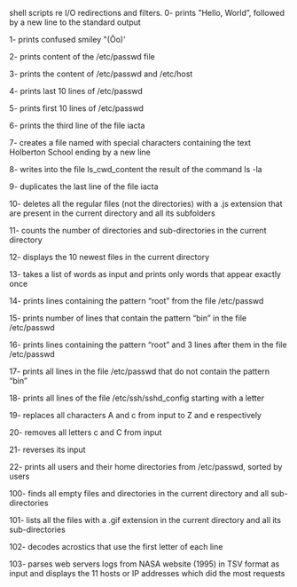 shell scripts re I/O redirections and filters.
0- prints "Hello, World”, followed by a new line to the standard output

1- prints confused smiley "(Ôo)'

2- prints content of the /etc/passwd file

3- prints the content of /etc/passwd and /etc/host

4- prints last 10 lines of /etc/passwd

5- prints first 10 lines of /etc/passwd

6- prints the third line of the file iacta

7- creates a file named with special characters containing the text Holberton School ending by a new line

8- writes into the file ls_cwd_content the result of the command ls -la

9- duplicates the last line of the file iacta

10- deletes all the regular files (not the directories) with a .js extension that are present in the current directory and all its subfolders

11- counts the number of directories and sub-directories in the current directory

12- displays the 10 newest files in the current directory

13- takes a list of words as input and prints only words that appear exactly once

14- prints lines containing the pattern “root” from the file /etc/passwd

15- prints number of lines that contain the pattern “bin” in the file /etc/passwd

16- prints lines containing the pattern “root” and 3 lines after them in the file /etc/passwd

17- prints all lines in the file /etc/passwd that do not contain the pattern “bin”

18- prints all lines of the file /etc/ssh/sshd_config starting with a letter

19- replaces all characters A and c from input to Z and e respectively

20- removes all letters c and C from input

21- reverses its input

22- prints all users and their home directories from /etc/passwd, sorted by users

100- finds all empty files and directories in the current directory and all sub-directories

101- lists all the files with a .gif extension in the current directory and all its sub-directories

102- decodes acrostics that use the first letter of each line

103- parses web servers logs from NASA website (1995) in TSV format as input and displays the 11 hosts or IP addresses which did the most requests
